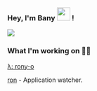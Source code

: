 
### Hey, I'm Bany <img src="https://media.giphy.com/media/hvRJCLFzcasrR4ia7z/giphy.gif" width="30"> !
![](https://komarev.com/ghpvc/?username=9bany)


### What I'm working on 👨‍💻

[λ: rony-o](https://github.com/browng-io/rony-o)

[ron](https://github.com/9bany/ron) - Application watcher.<br>

